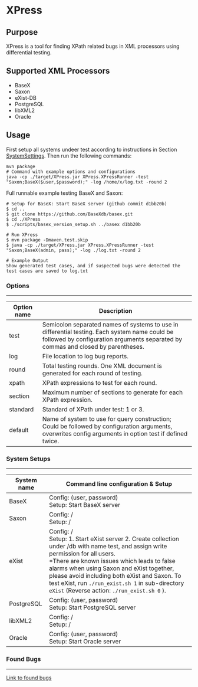 # XPress

## Purpose

XPress is a tool for finding XPath related bugs in XML processors using differential testing. 

## Supported XML Processors

- BaseX
- Saxon
- eXist-DB
- PostgreSQL
- libXML2
- Oracle

## Usage

First setup all systems undeer test according to instructions in Section [SystemSettings](#system-setups).
Then run the following commands: 

```
mvn package
# Command with example options and configurations
java -cp ./target/XPress.jar XPress.XPressRunner -test "Saxon;BaseX($user,$password);" -log /home/x/log.txt -round 2
```

Full runnable example testing BaseX and Saxon:

```
# Setup for BaseX: Start BaseX server (github commit d1bb20b)
$ cd ..
$ git clone https://github.com/BaseXdb/basex.git
$ cd ./XPress
$ ./scripts/basex_version_setup.sh ../basex d1bb20b

# Run XPress
$ mvn package -Dmaven.test.skip
$ java -cp ./target/XPress.jar XPress.XPressRunner -test "Saxon;BaseX(admin, pass);" -log ./log.txt -round 2

# Example Output
Show generated test cases, and if suspected bugs were detected the test cases are saved to log.txt
```

### Options

___

| Option name | Description                                                  |
| ----------- | ------------------------------------------------------------ |
| test        | Semicolon separated names of systems to use in differential testing. Each system name could be followed by configuration arguments separated by commas and closed by parentheses. |
| log         | File location to log bug reports.                            |
| round       | Total testing rounds. One XML document is generated for each round of testing. |
| xpath       | XPath expressions to test for each round.                    |
| section     | Maximum number of sections to generate for each XPath expression. |
| standard    | Standard of XPath under test: 1 or 3.                        |
| default     | Name of system to use for query construction; Could be followed by configuration arguments, overwrites config arguments in option test if defined twice. |

### System Setups

___

| System name | Command line configuration & Setup                           |
| ----------- | ------------------------------------------------------------ |
| BaseX       | Config: (user, password)<br />Setup: Start BaseX server      |
| Saxon       | Config: /<br />Setup: /                                      |
| eXist       | Config: /<br />Setup: 1. Start eXist  server 2. Create collection under /db with name test, and assign write permission for all users.<br />*There are known issues which leads to false alarms when using Saxon and eXist together, please avoid including both eXist and Saxon. To test eXist, run `./run_exist.sh 1` in sub-directory `eXist` (Reverse action:  `./run_exist.sh 0` ). |
| PostgreSQL  | Config: (user, password)<br />Setup: Start PostgreSQL server |
| libXML2     | Config: /<br />Setup: /                                      |
| Oracle      | Config: (user, password)<br />Setup: Start Oracle server     |

### Found Bugs

____

[Link to found bugs](./docs/Found_Bugs.md)

